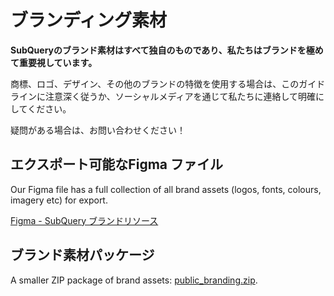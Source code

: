 # ブランディング素材

**SubQueryのブランド素材はすべて独自のものであり、私たちはブランドを極めて重要視しています。**

商標、ロゴ、デザイン、その他のブランドの特徴を使用する場合は、このガイドラインに注意深く従うか、ソーシャルメディアを通じて私たちに連絡して明確にしてください。

疑問がある場合は、お問い合わせください！

## エクスポート可能なFigma ファイル

Our Figma file has a full collection of all brand assets (logos, fonts, colours, imagery etc) for export.

[Figma - SubQuery ブランドリソース](https://www.figma.com/file/AaCXaOcElrlbxq8fz39sJU/SubQuery-Brand-Resources?node-id=3%3A2)

## ブランド素材パッケージ

A smaller ZIP package of brand assets: [public_branding.zip](https://static.subquery.network/public_branding.zip).
